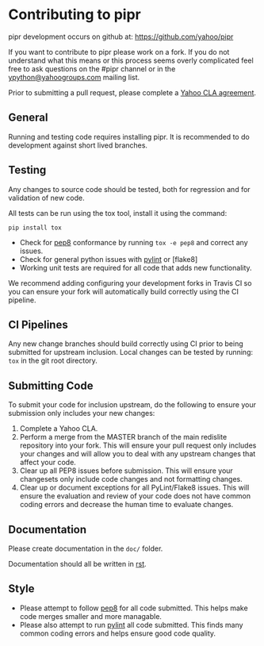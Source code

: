 Contributing to pipr
============================================
pipr development occurs on github at:
https://github.com/yahoo/pipr

If you want to contribute to pipr please work on a
fork.  If you do not understand what this means or this process seems
overly complicated feel free to ask questions on the #pipr channel
or in the ypython@yahoogroups.com mailing list.

Prior to submitting a pull request, please complete a
<a href="https://yahoocla.herokuapp.com/">Yahoo CLA agreement</a>.

General
-------
Running and testing code requires installing pipr.  It
is recommended to do development against short lived branches.

Testing
-------
Any changes to source code should be tested, both for regression and for
validation of new code.

All tests can be run using the tox tool, install it using the command:

    pip install tox


* Check for [pep8] conformance by running `tox -e pep8` and correct any issues.
* Check for general python issues with [pylint] or [flake8]
* Working unit tests are required for all code that adds new functionality.

We recommend adding configuring your development forks in Travis CI so you can
ensure your fork will automatically build correctly using the CI pipeline.

CI Pipelines
------------
Any new change branches should build correctly using CI prior to being
submitted for upstream inclusion.  Local changes can be tested by running: `tox`
in the git root directory.

Submitting Code
---------------
To submit your code for inclusion upstream, do the following to ensure your
submission only includes your new changes:

1.  Complete a Yahoo CLA.
2.  Perform a merge from the MASTER branch of the main redislite repository
    into your fork.  This will ensure your pull request only includes your
    changes and will allow you to deal with any upstream changes that affect
    your code.
3.  Clear up all PEP8 issues before submission.  This will ensure your
    changesets only include code changes and not formatting changes.
4.  Clear up or document exceptions for all PyLint/Flake8 issues.  This will
    ensure the evaluation and review of your code does not have common coding
    errors and decrease the human time to evaluate changes.

Documentation
-------------

Please create documentation in the ``doc/`` folder.

Documentation should all be written in [rst].

Style
-----

* Please attempt to follow [pep8] for all code submitted.  This helps make
code merges smaller and more managable.
* Please also attempt to run [pylint] all code submitted.  This finds many
common coding errors and helps ensure good code quality.

[pep8]: http://www.python.org/dev/peps/pep-0008/
[pylint]: http://pypi.python.org/pypi/pylint
[markdown]: http://daringfireball.net/projects/markdown/
[rst]: http://docutils.sourceforge.net/docs/user/rst/quickstart.html
